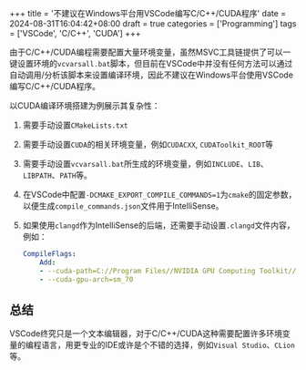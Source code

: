 +++
title = '不建议在Windows平台用VSCode编写C/C++/CUDA程序'
date = 2024-08-31T16:04:42+08:00
draft = true
categories = ['Programming']
tags = ['VSCode', 'C/C++', 'CUDA']
+++

由于C/C++/CUDA编程需要配置大量环境变量，虽然MSVC工具链提供了可以一键设置环境的`vcvarsall.bat`脚本，但目前在VSCode中并没有任何方法可以通过自动调用/分析该脚本来设置编译环境，因此不建议在Windows平台使用VSCode编写C/C++/CUDA程序。

以CUDA编译环境搭建为例展示其复杂性：

1. 需要手动设置`CMakeLists.txt`
2. 需要手动设置`CUDA`的相关环境变量，例如`CUDACXX`, `CUDAToolkit_ROOT`等
3. 需要手动设置`vcvarsall.bat`所生成的环境变量，例如`INCLUDE`、`LIB`、`LIBPATH`、`PATH`等。
4. 在VSCode中配置`-DCMAKE_EXPORT_COMPILE_COMMANDS=1`为`cmake`的固定参数，以便生成`compile_commands.json`文件用于IntelliSense。
5. 如果使用`clangd`作为IntelliSense的后端，还需要手动设置`.clangd`文件内容，例如：

    ```yaml
    CompileFlags:
        Add:
        - --cuda-path=C://Program Files//NVIDIA GPU Computing Toolkit//CUDA//v12.6//
        - --cuda-gpu-arch=sm_70
    ```

## 总结

VSCode终究只是一个文本编辑器，对于C/C++/CUDA这种需要配置许多环境变量的编程语言，用更专业的IDE或许是个不错的选择，例如`Visual Studio`、`CLion`等。
